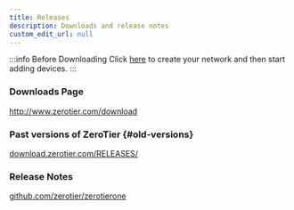 ```yaml
---
title: Releases
description: Downloads and release notes
custom_edit_url: null
---
```


:::info Before Downloading
Click [here](/start/) to create your network and then start adding devices.
:::

### Downloads Page

<http://www.zerotier.com/download>

### Past versions of ZeroTier {#old-versions}

[download.zerotier.com/RELEASES/](http://download.zerotier.com/RELEASES/)

### Release Notes

[github.com/zerotier/zerotierone](https://github.com/zerotier/ZeroTierOne/blob/dev/RELEASE-NOTES.md)
